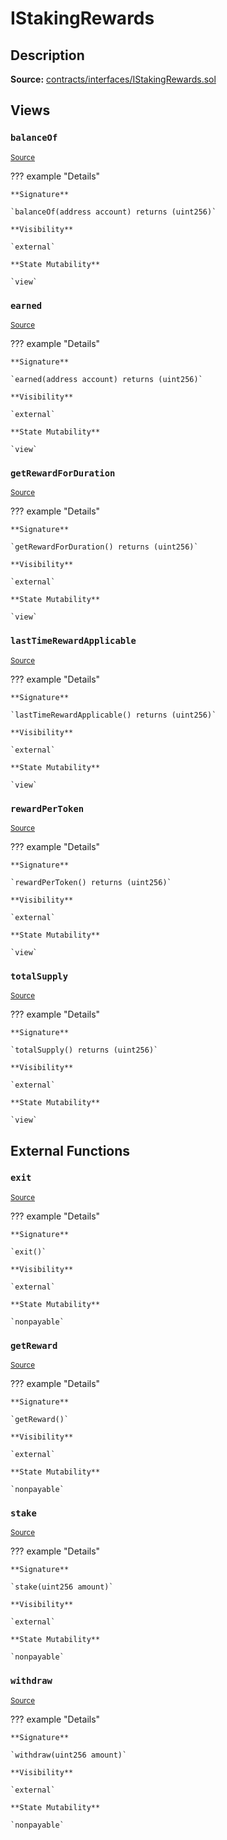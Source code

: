 # IStakingRewards

## Description

**Source:** [contracts/interfaces/IStakingRewards.sol](https://github.com/Synthetixio/synthetix/tree/v2.27.0-alpha/contracts/interfaces/IStakingRewards.sol)

## Views

### `balanceOf`

<sub>[Source](https://github.com/Synthetixio/synthetix/tree/v2.27.0-alpha/contracts/interfaces/IStakingRewards.sol#L16)</sub>

??? example "Details"

    **Signature**

    `balanceOf(address account) returns (uint256)`

    **Visibility**

    `external`

    **State Mutability**

    `view`

### `earned`

<sub>[Source](https://github.com/Synthetixio/synthetix/tree/v2.27.0-alpha/contracts/interfaces/IStakingRewards.sol#L10)</sub>

??? example "Details"

    **Signature**

    `earned(address account) returns (uint256)`

    **Visibility**

    `external`

    **State Mutability**

    `view`

### `getRewardForDuration`

<sub>[Source](https://github.com/Synthetixio/synthetix/tree/v2.27.0-alpha/contracts/interfaces/IStakingRewards.sol#L12)</sub>

??? example "Details"

    **Signature**

    `getRewardForDuration() returns (uint256)`

    **Visibility**

    `external`

    **State Mutability**

    `view`

### `lastTimeRewardApplicable`

<sub>[Source](https://github.com/Synthetixio/synthetix/tree/v2.27.0-alpha/contracts/interfaces/IStakingRewards.sol#L6)</sub>

??? example "Details"

    **Signature**

    `lastTimeRewardApplicable() returns (uint256)`

    **Visibility**

    `external`

    **State Mutability**

    `view`

### `rewardPerToken`

<sub>[Source](https://github.com/Synthetixio/synthetix/tree/v2.27.0-alpha/contracts/interfaces/IStakingRewards.sol#L8)</sub>

??? example "Details"

    **Signature**

    `rewardPerToken() returns (uint256)`

    **Visibility**

    `external`

    **State Mutability**

    `view`

### `totalSupply`

<sub>[Source](https://github.com/Synthetixio/synthetix/tree/v2.27.0-alpha/contracts/interfaces/IStakingRewards.sol#L14)</sub>

??? example "Details"

    **Signature**

    `totalSupply() returns (uint256)`

    **Visibility**

    `external`

    **State Mutability**

    `view`

## External Functions

### `exit`

<sub>[Source](https://github.com/Synthetixio/synthetix/tree/v2.27.0-alpha/contracts/interfaces/IStakingRewards.sol#L26)</sub>

??? example "Details"

    **Signature**

    `exit()`

    **Visibility**

    `external`

    **State Mutability**

    `nonpayable`

### `getReward`

<sub>[Source](https://github.com/Synthetixio/synthetix/tree/v2.27.0-alpha/contracts/interfaces/IStakingRewards.sol#L24)</sub>

??? example "Details"

    **Signature**

    `getReward()`

    **Visibility**

    `external`

    **State Mutability**

    `nonpayable`

### `stake`

<sub>[Source](https://github.com/Synthetixio/synthetix/tree/v2.27.0-alpha/contracts/interfaces/IStakingRewards.sol#L20)</sub>

??? example "Details"

    **Signature**

    `stake(uint256 amount)`

    **Visibility**

    `external`

    **State Mutability**

    `nonpayable`

### `withdraw`

<sub>[Source](https://github.com/Synthetixio/synthetix/tree/v2.27.0-alpha/contracts/interfaces/IStakingRewards.sol#L22)</sub>

??? example "Details"

    **Signature**

    `withdraw(uint256 amount)`

    **Visibility**

    `external`

    **State Mutability**

    `nonpayable`
